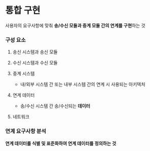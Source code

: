 # 통합 구현

사용자의 요구사항에 맞춰 **송/수신 모듈과 중계 모듈 간의 연계를 구현**하는 것

### 구성 요소

1. 송신 시스템과 송신 모듈

1. 수신 시스템과 수신 모듈

1. 중계 시스템
    - 내/외부 시스템 간 또는 내부 시스템 간의 연계 시 사용되는 아키텍처
1. 연계 데이터
    - 송/수신 시스템 간 송/수신되는 **데이터**
1. 네트워크

### 연계 요구사항 분석

**연계 데이터를 식별 및 표준화하여 연계 데이터를 정의하는 것**

